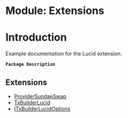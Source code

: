 # Module: Extensions

# Introduction

Example documentation for the Lucid extension.

**`Package Description`**

## Extensions

- [ProviderSundaeSwap](../classes/Extensions.ProviderSundaeSwap.md)
- [TxBuilderLucid](../classes/Extensions.TxBuilderLucid.md)
- [ITxBuilderLucidOptions](../interfaces/Extensions.ITxBuilderLucidOptions.md)
